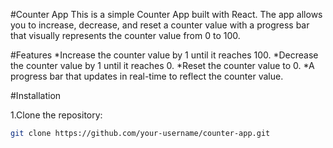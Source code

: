 #Counter App
This is a simple Counter App built with React. The app allows you to increase, decrease, and reset a counter value with a progress bar that visually represents the counter value from 0 to 100.

#Features
 *Increase the counter value by 1 until it reaches 100.
 *Decrease the counter value by 1 until it reaches 0.
 *Reset the counter value to 0.
 *A progress bar that updates in real-time to reflect the counter 
 value.

 #Installation

 1.Clone the repository:
 ```bash
 git clone https://github.com/your-username/counter-app.git

 
